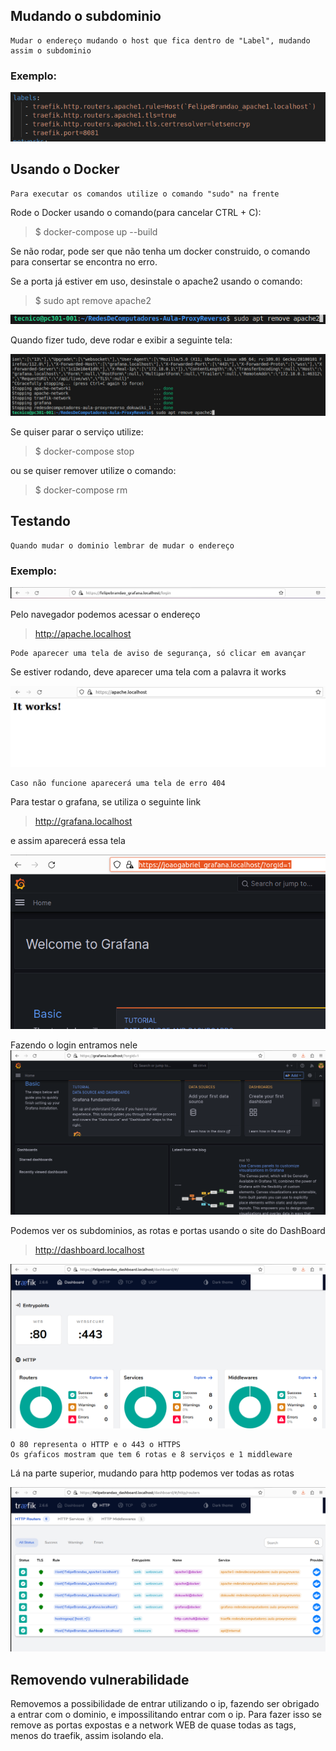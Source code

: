 ## Mudando o subdominio

    Mudar o endereço mudando o host que fica dentro de "Label", mudando assim o subdominio
    
### Exemplo:
![Mudando o endereço](doc/Apache_edicao.png)

 ## Usando o Docker   
    Para executar os comandos utilize o comando "sudo" na frente

Rode o Docker usando o comando(para cancelar CTRL + C):

> $ docker-compose up --build

Se não rodar, pode ser que não tenha um docker construido, o comando para consertar se encontra no erro.

Se a porta já estiver em uso, desinstale o apache2 usando o comando:

> $ sudo apt remove apache2

![Removendo Apache](doc/RemoverApache.png)

 Quando fizer tudo, deve rodar e exibir a seguinte tela:

    
![Done](doc/Done.png)

Se quiser parar o serviço utilize:

> $ docker-compose stop

ou se quiser remover utilize o comando:

> $ docker-compose rm


## Testando

    Quando mudar o dominio lembrar de mudar o endereço
### Exemplo:
![Exemplo Endereco](doc/Endereco.png)

Pelo navegador podemos acessar o endereço

>http://apache.localhost

    Pode aparecer uma tela de aviso de segurança, só clicar em avançar

Se estiver rodando, deve aparecer uma tela com a palavra it works

![It works](doc/ItWorks.png)

    Caso não funcione aparecerá uma tela de erro 404

Para testar o grafana, se utiliza o seguinte link

>http://grafana.localhost

e assim aparecerá essa tela

![Tela Grafana](doc/Grafana.png)

Fazendo o login entramos nele
![Tela Dentro do Grafana](doc/DentroGrafana.png)

Podemos ver os subdominios, as rotas e portas usando o site do DashBoard

>http://dashboard.localhost

![Tela DashBoard](doc/TelaDashBoard.png)

    O 80 representa o HTTP e o 443 o HTTPS
    Os gŕaficos mostram que tem 6 rotas e 8 serviços e 1 middleware

Lá na parte superior, mudando para http podemos ver todas as rotas

![Rotas](doc/Dominio.png)

## Removendo vulnerabilidade
Removemos a possibilidade de entrar utilizando o ip, fazendo ser obrigado a entrar com o dominio, e impossilitando entrar com o ip. Para fazer isso se remove as portas expostas e a network WEB de quase todas as tags, menos do traefik, assim isolando ela.